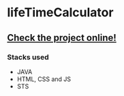 # lifeTimeCalculator
[Check the project online!](http://3.13.240.211/)
---
### Stacks used
* JAVA
* HTML, CSS and JS
* STS
